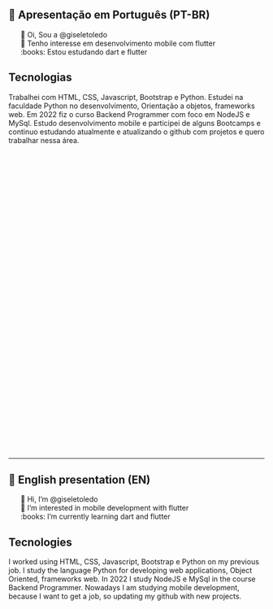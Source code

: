 ## :memo: Apresentação em Português (PT-BR)
<ul style="list-style-type:none">
  <li>👋 Oi, Sou a @giseletoledo</li>
  <li>👀 Tenho interesse em desenvolvimento mobile com flutter</li>
  <li>:books: Estou estudando dart e flutter</li>
</ul>

## Tecnologias
Trabalhei com HTML, CSS, Javascript, Bootstrap e Python. Estudei na faculdade Python no desenvolvimento, Orientação a objetos, frameworks web. Em 2022 fiz o curso Backend Programmer com foco em NodeJS e MySql. Estudo desenvolvimento mobile e participei de alguns Bootcamps e continuo estudando atualmente e atualizando o github com projetos e quero trabalhar nessa área.
<div style="margin:300px;">
  <img src="https://github.com/giseletoledo/giseletoledo/blob/main/logos_tecnologias.png" alt="logos de linguagens e ferramentas de desenvolvimento"/>
</div>



-----------------------------------------------------------------------
## :memo: English presentation (EN)
<ul style="list-style-type:none">
  <li>👋 Hi, I’m @giseletoledo</li>
  <li>👀 I’m interested in mobile development with flutter</li>
  <li>:books: I’m currently learning dart and flutter</li>
</ul>

## Tecnologies

I worked using HTML, CSS, Javascript, Bootstrap e Python on my previous job. I study the language Python for developing web applications, Object Oriented, frameworks web. In 2022 I study  NodeJS e MySql in the course Backend Programmer. Nowadays I am studying mobile development, because I want to get a job, so updating my github with new projects.

<!---
giseletoledo/giseletoledo is a ✨ special ✨ repository because its `README.md` (this file) appears on your GitHub profile.
You can click the Preview link to take a look at your changes.
--->


